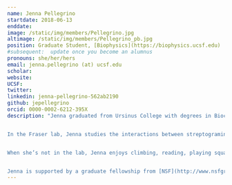 ```yaml
---
name: Jenna Pellegrino
startdate: 2018-06-13
enddate:
image: /static/img/members/Pellegrino.jpg
altimage: /static/img/members/Pellegrino_pb.jpg
position: Graduate Student, [Biophysics](https://biophysics.ucsf.edu)
#subsequent:  update once you become an alumnus
pronouns: she/her/hers
email: jenna.pellegrino (at) ucsf.edu
scholar:
website:
UCSF:
twitter:
linkedin: jenna-pellegrino-562ab2190
github: jepellegrino
orcid: 0000-0002-6212-395X
description: "Jenna graduated from Ursinus College with degrees in Biochemistry and Molecular Biology and in French. While an undergrad, she studied the structure-function relationships of diiron-carboxylate enzymes rubrerythrin and symerythrin using the de novo G4DFsc protein model system under the guidance of [Dr. Amanda Reig](https://www.ursinus.edu/live/profiles/76-amanda-reig).


In the Fraser lab, Jenna studies the interactions between streptogramin antibiotics and the ribosome.


When she’s not in the lab, Jenna enjoys climbing, reading, playing squash, and gaming.


Jenna is supported by a graduate fellowship from [NSF](http://www.nsfgrfp.org/)."
---
```

